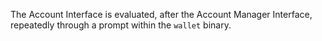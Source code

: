 The Account Interface is evaluated, after the Account Manager Interface, repeatedly through a prompt within the `wallet`
binary.
